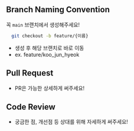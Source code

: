 ## Branch Naming Convention
꼭 `main` 브랜치에서 생성해주세요!
```bash
  git checkout -b feature/{이름}
```
- 생성 후 해당 브랜치로 바로 이동
- ex. feature/koo_jun_hyeok
## Pull Request
- PR은 가능한 상세하게 써주세요!
## Code Review
- 궁금한 점, 개선점 등 상대를 위해 자세하게 써주세요!
